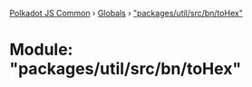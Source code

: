 [Polkadot JS Common](../README.md) › [Globals](../globals.md) › ["packages/util/src/bn/toHex"](_packages_util_src_bn_tohex_.md)

# Module: "packages/util/src/bn/toHex"


